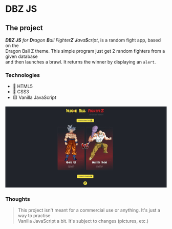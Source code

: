 # DBZ JS

## The project

_**DBZ JS** for **D**ragon **B**all Fighter**Z** **J**ava**S**cript_, is a random fight app, based on the<br>
Dragon Ball Z theme. This simple program just get 2 random fighters from a given database<br>
and then launches a brawl. It returns the winner by displaying an `alert`.

### Technologies

* 📄 HTML5
* 🌈 CSS3
* 🟨 Vanilla JavaScript

![DBZ JS preview](/screenshots/dbz_js_preview.JPG "DBZ JS preview")

### Thoughts

>This project isn't meant for a commercial use or anything. It's just a way to practise<br>
Vanilla JavaScript a bit. It's subject to changes (pictures, etc.)